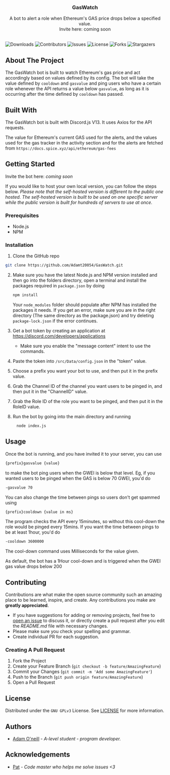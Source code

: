 <br/>
<p align="center">
  <h3 align="center">GasWatch</h3>

  <p align="center">
    A bot to alert a role when Ethereum's GAS price drops below a specified value.<br />Invite here: coming soon
    <br/>
    <br/>
  </p>
</p>

![Downloads](https://img.shields.io/github/downloads/AdamT20054/GasWatch/total) ![Contributors](https://img.shields.io/github/contributors/AdamT20054/GasWatch?color=dark-green) ![Issues](https://img.shields.io/github/issues/AdamT20054/GasWatch) ![License](https://img.shields.io/github/license/AdamT20054/GasWatch) ![Forks](https://img.shields.io/github/forks/AdamT20054/GasWatch?style=social) ![Stargazers](https://img.shields.io/github/stars/AdamT20054/GasWatch?style=social)

## About The Project

The GasWatch bot is built to watch Ethereum's gas price and act accordingly based on values defined by its config. The
bot will take the value defined by `cooldown` and `gasvalue` and ping users who have a certain role whenever the API
returns a value below `gasvalue`, as long as it is occurring after the time defined by `cooldown` has passed.

## Built With

The GasWatch bot is built with Discord.js V13. It uses Axios for the API requests.

The value for Ethereum's current GAS used for the alerts, and the values used for the gas tracker in the activity
section
and for the alerts
are fetched from `https://docs.spice.xyz/api/ethereum/gas-fees`

## Getting Started

Invite the bot here: *coming soon*

If you would like to host your own local version, you can follow the steps below. *Please note that the self-hosted
version is different to the public one hosted. The self-hosted version is built to be used on one specific server while
the public version is built for hundreds of servers to use at once.*

### Prerequisites

- Node.js
- NPM

### Installation

1. Clone the GitHub repo

```sh
git clone https://github.com/Adamt20054/GasWatch.git
```

2. Make sure you have the latest Node.js and NPM version installed and then go into the folders directory, open a
   terminal and install the packages required in `package.json` by doing

     ```sh
     npm install
     ```
   Your `node_modules` folder should populate after NPM has installed the packages it needs. If you get an error, make
   sure you are in the right directory (The same directory as the package.json) and try deleting `package-lock.json` if
   the error continues.


3. Get a bot token by creating an application at https://discord.com/developers/applications
    - Make sure you enable the "message content" intent to use the commands.

4. Paste the token into `/src/Data/config.json` in the "token" value.

5. Choose a prefix you want your bot to use, and then put it in the prefix value.

6. Grab the Channel ID of the channel you want users to be pinged in, and then put it in the "ChannelID" value.

7. Grab the Role ID of the role you want to be pinged, and then put it in the RoleID value.

6. Run the bot by going into the main directory and running

```sh
     node index.js
```

## Usage

Once the bot is running, and you have invited it to your server, you can use

```sh
{prefix}gasvalue {value}
```

to make the bot ping users when the GWEI is below that level.
Eg, if you wanted users to be pinged when the GAS is below 70 GWEI, you'd do

```sh
-gasvalue 70
```

You can also change the time between pings so users don't get spammed using

```sh
{prefix}cooldown {value in ms}
```

The program checks the API every 15minutes, so without this cool-down the role would be pinged every 15mins. If you want
the time between pings to be at least 1hour, you'd do

```sh
-cooldown 3600000
```

The cool-down command uses Milliseconds for the value given.

As default, the bot has a 1Hour cool-down and is triggered when the GWEI gas value drops below 200

## Contributing

Contributions are what make the open source community such an amazing place to be learned, inspire, and create. Any
contributions you make are **greatly appreciated**.

* If you have suggestions for adding or removing projects, feel free
  to [open an issue](https://github.com/AdamT20054/GasWatch/issues/new) to discuss it, or directly create a pull request
  after you edit the *README.md* file with necessary changes.
* Please make sure you check your spelling and grammar.
* Create individual PR for each suggestion.

### Creating A Pull Request

1. Fork the Project
2. Create your Feature Branch (`git checkout -b feature/AmazingFeature`)
3. Commit your Changes (`git commit -m 'Add some AmazingFeature'`)
4. Push to the Branch (`git push origin feature/AmazingFeature`)
5. Open a Pull Request

## License

Distributed under the `GNU GPLv3` License. See [LICENSE](https://github.com/AdamT20054/GasWatch/blob/main/LICENSE) for
more information.

## Authors

* [Adam O'neill](https://github.com/AdamT20054) - *A-level student* - *program developer.*

## Acknowledgements

* [Pat](https://github.com/AhsokaT) - *Code master who helps me solve issues <3*
